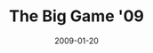---
layout: media
category: media
title: "The Big Game '09"
date: 2009-01-20
description: "Are you ready for the big game?!?!"
video: "http://s3.amazonaws.com/crossroads-media/other-media/video/SBPromo09.mp4"
video-poster: "http://s3.amazonaws.com/crossroads-media/images/SBpromo09-still.jpg"
---